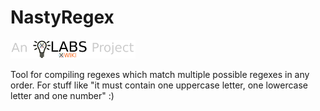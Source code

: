 # NastyRegex

[![XWiki labs logo](https://raw.githubusercontent.com/xwiki-labs/xwiki-labs-logo/master/projects/xwikilabs/xlabs-project.png "XWiki labs")](https://labs.xwiki.com/xwiki/bin/view/Main/WebHome)

Tool for compiling regexes which match multiple possible regexes in any order.
For stuff like "it must contain one uppercase letter, one lowercase letter and one number" :)
